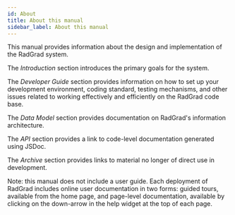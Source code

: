 ```yaml
---
id: About
title: About this manual
sidebar_label: About this manual
---
```

 
This manual provides information about the design and implementation of the RadGrad system. 

The *Introduction* section introduces the primary goals for the system.  

The *Developer Guide* section provides information on how to set up your development environment, coding standard, testing mechanisms, and other issues related to working effectively and efficiently on the RadGrad code base. 

The *Data Model* section provides documentation on RadGrad's information architecture. 

The *API* section provides a link to code-level documentation generated using JSDoc.

The *Archive* section provides links to material no longer of direct use in development.
 
Note: this manual does not include a user guide. Each deployment of RadGrad includes online user documentation in two forms: guided tours, available from the home page, and page-level documentation, available by clicking on the down-arrow in the help widget at the top of each page. 

